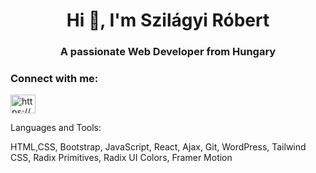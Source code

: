 <h1 align="center">Hi 👋, I'm Szilágyi Róbert</h1>
<h3 align="center">A passionate Web Developer from Hungary</h3>

<h3 align="left">Connect with me:</h3>
<p align="left">
<a href="https://fb.com/https://www.facebook.com/robert.szilagyi.944" target="blank"><img align="center" src="https://raw.githubusercontent.com/rahuldkjain/github-profile-readme-generator/master/src/images/icons/Social/facebook.svg" alt="https://www.facebook.com/robert.szilagyi.944" height="30" width="40" /></a>
</p>

<p>Languages and Tools:</p><p>HTML,CSS, Bootstrap, JavaScript, React, Ajax, Git, WordPress, Tailwind CSS, Radix Primitives, Radix UI Colors, Framer Motion</p>
